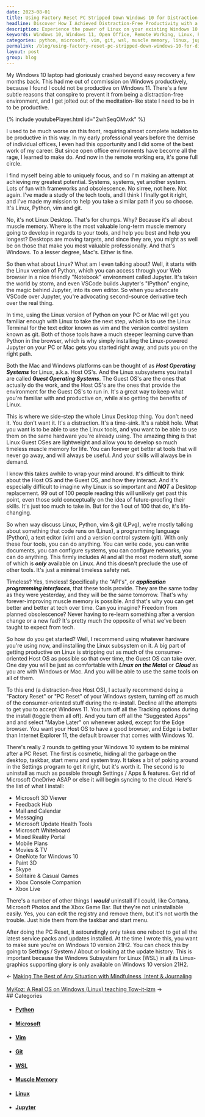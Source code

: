 ```yaml
---
date: 2023-08-01
title: Using Factory Reset PC Stripped Down Windows 10 for Distraction-Free Productivity
headline: Discover How I Achieved Distraction-Free Productivity with a Factory Reset PC and Stripped Down Windows 10
description: Experience the power of Linux on your existing Windows 10 PC with a Factory Reset, stripping down the OS to a distraction-free environment. Get started quickly with the Linux version of Python, Jupyter Notebook, and the text editor vim & version control system git. Learn timeless skills and maximize your productivity with this unique approach.
keywords: Windows 10, Windows 11, Open Office, Remote Working, Linux, Python, Jupyter, IPython, VSCode, Vim, Git, Linux Desktop, Muscle Memory, Host Operating System, Guest Operating System, Future-Proofing, Application Programming Interfaces, Linux on the Metal, Cloud, Factory Reset, PC Reset, Windows Subsystem for Linux, WSL, Windows 10 version 21H2
categories: python, microsoft, vim, git, wsl, muscle memory, linux, jupyter
permalink: /blog/using-factory-reset-pc-stripped-down-windows-10-for-distraction-free-productivity/
layout: post
group: blog
---
```



My Windows 10 laptop had gloriously crashed beyond easy recovery a few months
back. This had me out of commission on Windows productively, because I found I
could not be productive on Windows 11. There's a few subtle reasons that
conspire to prevent it from being a distraction-free environment, and I get
jolted out of the meditation-like state I need to be in to be productive.

{% include youtubePlayer.html id="2whSeqOMvxk" %}

I used to be much worse on this front, requiring almost complete isolation to
be productive in this way. In my early professional years before the demise of
individual offices, I even had this opportunity and I did some of the best work
of my career. But since open office environments have become all the rage, I
learned to make do. And now in the remote working era, it's gone full circle.

I find myself being able to uniquely focus, and so I'm making an attempt at
achieving my greatest potential. Systems, systems, yet another system. Lots of
fun with frameworks and obsolescence. No sirree, not here. Not again. I've made
a study of the tech tools, and I think I finally got it right, and I've made my
mission to help you take a similar path if you so choose. It's Linux, Python,
vim and git.

No, it's not Linux Desktop. That's for chumps. Why? Because it's all about
muscle memory. Where is the most valuable long-term muscle memory going to
develop in regards to your tools, and help you best and help you longest?
Desktops are moving targets, and since they are, you might as well be on those
that make you most valuable professionally. And that's Windows. To a lesser
degree, Mac's. Either is fine.

So then what about Linux? What am I even talking about? Well, it starts with
the Linux version of Python, which you can access through your Web browser in a
nice friendly "Notebook" environment called Jupyter. It's taken the world by
storm, and even VSCode builds Jupyter's "IPython" engine, the magic behind
Jupyter, into its own editor. So when you advocate VSCode over Jupyter, you're
advocating second-source derivative tech over the real thing.

In time, using the Linux version of Python on your PC or Mac will get you
familiar enough with Linux to take the next step, which is to use the Linux
Terminal for the text editor known as vim and the version control system known
as git. Both of those tools have a much steeper learning curve than Python in
the browser, which is why simply installing the Linux-powered Jupyter on your
PC or Mac gets you started right away, and puts you on the right path.

Both the Mac and Windows platforms can be thought of as ***Host Operating
Systems*** for Linux, a.k.a. Host OS's. And the Linux subsystems you install
are called ***Guest Operating Systems***. The Guest OS's are the ones that
actually do the work, and the Host OS's are the ones that provide the
environment for the Guest OS's to run in. It's a great way to keep what you're
familiar with and productive on, while also getting the benefits of Linux.

This is where we side-step the whole Linux Desktop thing. You don't need it.
You don't want it. It's a distraction. It's a time-sink. It's a rabbit hole.
What you want is to be able to use the Linux tools, and you want to be able to
use them on the same hardware you're already using. The amazing thing is that
Linux Guest OSes are lightweight and allow you to develop so much timeless
muscle memory for life. You can forever get better at tools that will never go
away, and will always be useful. And your skills will always be in demand.

I know this takes awhile to wrap your mind around. It's difficult to think
about the Host OS and the Guest OS, and how they interact. And it's especially
difficult to imagine why Linux is so important and ***NOT*** a Desktop
replacement. 99 out of 100 people reading this will unlikely get past this
point, even those sold conceptually on the idea of future-proofing their
skills. It's just too much to take in. But for the 1 out of 100 that do, it's
life-changing.

So when way discuss Linux, Python, vim & git (LPvg), we're mostly talking about
something that code runs on (Linux), a programming language (Python), a text
editor (vim) and a version control system (git). With only these four tools,
you can do anything. You can write code, you can write documents, you can
configure systems, you can configure networks, you can do anything. This firmly
includes AI and all the most modern stuff, some of which is ***only*** available
on Linux. And this doesn't preclude the use of other tools. It's just a minimal
timeless safety net.

Timeless? Yes, timeless! Specifically the "API's", or ***application programming
interfaces***, that these tools provide. They are the same today as they were
yesterday, and they will be the same tomorrow. That's why forever-improving
muscle memory is possible. And that's why you can get better and better at
tech over time. Can you imagine? Freedom from planned obsolescence? Never
having to re-learn something after a version change or a new fad? It's pretty
much the opposite of what we've been taught to expect from tech.

So how do you get started? Well, I recommend using whatever hardware you're
using now, and installing the Linux subsystem on it. A big part of getting
productive on Linux is stripping out as much of the consumer-oriented Host OS
as possible so that over time, the Guest OS can take over. One day you will be
just as comfortable with ***Linux on the Metal*** or ***Cloud*** as you are with
Windows or Mac. And you will be able to use the same tools on all of them. 

To this end (a distraction-free Host OS), I actually recommend doing a "Factory
Reset" or "PC Reset" of your Windows system, turning off as much of the
consumer-oriented stuff during the re-install. Decline all the attempts to get
you to accept Windows 11. You turn off all the Tracking options during the
install (toggle them all off). And you turn off all the "Suggested Apps" and
and select "Maybe Later" on whenever asked, except for the Edge browser. You
want your Host OS to have a good browser, and Edge is better than Internet
Explorer 11, the default browser that comes with Windows 10.

There's really 2 rounds to getting your Windows 10 system to be minimal after a
PC Reset. The first is cosmetic, hiding all the garbage on the desktop,
taskbar, start menu and system tray. It takes a bit of poking around in the
Settings program to get it right, but it's worth it. The second is to uninstall
as much as possible through Settings / Apps & features. Get rid of Microsoft
OneDrive ASAP or else it will begin syncing to the cloud. Here's the list of
what I install:

- Microsoft 3D Viewer
- Feedback Hub
- Mail and Calendar
- Messaging
- Microsoft Update Health Tools
- Microsoft Whiteboard
- Mixed Reality Portal
- Mobile Plans
- Movies & TV
- OneNote for Windows 10
- Paint 3D
- Skype
- Solitaire & Casual Games
- Xbox Console Companion
- Xbox Live

There's a number of other things I ***would*** uninstall if I could, like
Cortana, Microsoft Photos and the Xbox Game Bar. But they're not uninstallable
easily. Yes, you can edit the registry and remove them, but it's not worth the
trouble. Just hide them from the taskbar and start menu.

After doing the PC Reset, it astoundingly only takes one reboot to get all the
latest service packs and updates installed. At the time I wrote this, you want
to make sure you're on Windows 10 version 21H2. You can check this by going to
Settings / System / About or looking at the update history. This is important
because the Windows Subsystem for Linux (WSL) in all its Linux-graphics
supporting glory is only available on Windows 10 version 21H2.



<div class="arrow-links"><div class="post-nav-prev"><span class="arrow">&larr;&nbsp;</span><a href="/blog/making-the-best-of-any-situation-with-mindfulness-intent-journaling/">Making The Best of Any Situation with Mindfulness, Intent & Journaling</a></div> &nbsp; <div class="post-nav-next"><a href="/blog/mykoz-a-real-os-on-windows-linux-teaching-tow-it-izm/">MyKoz: A Real OS on Windows (Linux) teaching Tow-it-izm</a><span class="arrow">&nbsp;&rarr;</span></div></div>
## Categories

<ul>
<li><h4><a href='/python/'>Python</a></h4></li>
<li><h4><a href='/microsoft/'>Microsoft</a></h4></li>
<li><h4><a href='/vim/'>Vim</a></h4></li>
<li><h4><a href='/git/'>Git</a></h4></li>
<li><h4><a href='/wsl/'>WSL</a></h4></li>
<li><h4><a href='/muscle-memory/'>Muscle Memory</a></h4></li>
<li><h4><a href='/linux/'>Linux</a></h4></li>
<li><h4><a href='/jupyter/'>Jupyter</a></h4></li></ul>